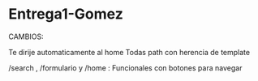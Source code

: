 # Entrega1-Gomez

CAMBIOS:

Te dirije automaticamente al home
Todas path con herencia de template

/search , /formulario y /home : Funcionales con botones para navegar


